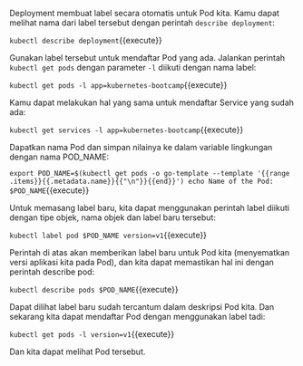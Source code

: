 Deployment membuat label secara otomatis untuk Pod kita. Kamu dapat melihat nama dari label tersebut dengan perintah `describe deployment`:

`kubectl describe deployment`{{execute}}

Gunakan label tersebut untuk mendaftar Pod yang ada. Jalankan perintah `kubectl get pods` dengan parameter `-l` diikuti dengan nama label:

`kubectl get pods -l app=kubernetes-bootcamp`{{execute}}

Kamu dapat melakukan hal yang sama untuk mendaftar Service yang sudah ada:

`kubectl get services -l app=kubernetes-bootcamp`{{execute}}

Dapatkan nama Pod dan simpan nilainya ke dalam variable lingkungan dengan nama POD_NAME:

`export POD_NAME=$(kubectl get pods -o go-template --template '{{range .items}}{{.metadata.name}}{{"\n"}}{{end}}')
echo Name of the Pod: $POD_NAME`{{execute}}

Untuk memasang label baru, kita dapat menggunakan perintah label diikuti dengan tipe objek, nama objek dan label baru tersebut:

`kubectl label pod $POD_NAME version=v1`{{execute}}

Perintah di atas akan memberikan label baru untuk Pod kita (menyematkan versi aplikasi kita pada Pod), dan kita dapat memastikan hal ini dengan perintah describe pod:

`kubectl describe pods $POD_NAME`{{execute}}

Dapat dilihat label baru sudah tercantum dalam deskripsi Pod kita. Dan sekarang kita dapat mendaftar Pod dengan menggunakan label tadi:

`kubectl get pods -l version=v1`{{execute}}

Dan kita dapat melihat Pod tersebut.
